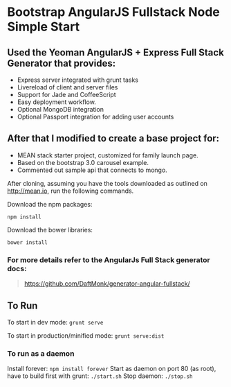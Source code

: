 # Bootstrap AngularJS Fullstack Node Simple Start

## Used the Yeoman AngularJS + Express Full Stack Generator that provides:

 * Express server integrated with grunt tasks
 * Livereload of client and server files
 * Support for Jade and CoffeeScript
 * Easy deployment workflow.
 * Optional MongoDB integration
 * Optional Passport integration for adding user accounts

## After that I modified to create a base project for:

 * MEAN stack starter project, customized for family launch page.
 * Based on the bootstrap 3.0 carousel example.
 * Commented out sample api that connects to mongo.

After cloning, assuming you have the tools downloaded as outlined on http://mean.io, run the following commands.

Download the npm packages:
```
npm install
```

Download the bower libraries:
```
bower install
```

### For more details refer to the AngularJs Full Stack generator docs:

> https://github.com/DaftMonk/generator-angular-fullstack/

## To Run

To start in dev mode: `grunt serve`

To start in production/minified mode: `grunt serve:dist`

### To run as a daemon

Install forever: `npm install forever`
Start as daemon on port 80 (as root), have to build first with grunt: `./start.sh`
Stop daemon: `./stop.sh`